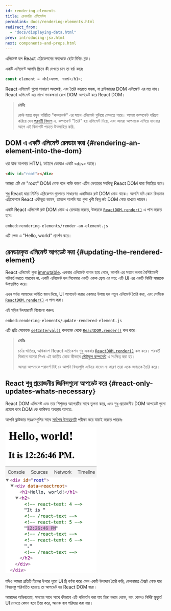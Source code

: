 ```yaml
---
id: rendering-elements
title: রেনডারিং এলিমেন্টস
permalink: docs/rendering-elements.html
redirect_from:
  - "docs/displaying-data.html"
prev: introducing-jsx.html
next: components-and-props.html
---
```


<!-- Elements are the smallest building blocks of React apps. -->
এলিমেন্ট হল React এপ্লিকেশনের সবথেকে ছোট বিল্ডিং ব্লক।

<!-- An element describes what you want to see on the screen: -->
একটি এলিমেন্ট আপনি স্ক্রিনে কী দেখতে চান তা বর্ণ্না করেঃ

```js
const element = <h1>হ্যালো, ওয়ার্ল্ড</h1>;
```

React এলিমেন্ট গুলো সাধারণ অবজেক্ট, এবং তৈরি করেতে সহজ, যা ব্রাউজারের DOM এলিমেন্ট এর মত নাহ। React এলিমেন্ট এর সাথে সমকক্ষতা রেখে DOM আপডেট করে React DOM।

>**নোটঃ**
>
>কেউ হয়ত বহুল পরিচিত "কম্পনেন্ট" এর সাথে এলিমেন্ট গুলিয়ে ফেলতে পারে। 
আমরা কম্পনেন্ট পরিচয় করিয়ে দেব [পরবর্তী বিভাগ](/docs/components-and-props.html) এ. কম্পনেন্ট "তৈরি" হয় এলিমেন্ট দিয়ে, এবং আমরা আপনাকে এগিয়ে যাওয়ার আগে এই বিভাগটি পড়তে উত্সাহিত করি.

<!-- ## Rendering an Element into the DOM {#rendering-an-element-into-the-dom} -->
## DOM এ একটি এলিমেন্ট রেনডার করা {#rendering-an-element-into-the-dom}

<!-- Let's say there is a `<div>` somewhere in your HTML file: -->
ধরা যাক আপনার HTML ফাইলে কোথাও একটি `<div>` আছে।

```html
<div id="root"></div>
```

<!-- We call this a "root" DOM node because everything inside it will be managed by React DOM. -->
আমরা এটি কে "root" DOM নোড বলে থাকি কারণ এটির ভেতরের সবকিছু React DOM দ্বারা নিয়ন্ত্রিত হবে।

<!-- Applications built with just React usually have a single root DOM node. If you are integrating React into an existing app, you may have as many isolated root DOM nodes as you like. -->
শুধু React দ্বারা নির্মিত এপ্লিকেশন গুলোতে সাধারণত একটিমাত্র রুট DOM নোড থাকে। আপনি যদি কোন বিদ্যমান এপ্লিকেশনে React একীভূত করেন, তাহলে আপনি যত গুলা খুশী ভিন্ন রুট DOM নোড রাখতে পারেন।

<!-- To render a React element into a root DOM node, pass both to  -->
একটি React এলিমেন্ট রুট DOM নোড এ রেনডার করতে, উভয়কে [`ReactDOM.render()`](/docs/react-dom.html#render) এ পাস করতে
হবে:

`embed:rendering-elements/render-an-element.js`

[](codepen://rendering-elements/render-an-element)

<!-- It displays "Hello, world" on the page. -->
এটি পেজ এ "Hello, world" প্রদর্শন করে।

<!-- ## Updating the Rendered Element {#updating-the-rendered-element} -->
## রেনডারকৃত এলিমেন্ট আপডেট করা {#updating-the-rendered-element}

React এলিমেন্ট গুলা [immutable](https://en.wikipedia.org/wiki/Immutable_object). একবার এলিমেন্ট বানান হয়ে গেলে, আপনি এর সন্তান অথবা বৈশিষ্ট্যাবলী পরিবর্ত্ন করতে পারবেন না. একটি এলিমেন্ট হল সিনেমার একটি একক ফ্রেম এর মত: এটি UI এর একটি নির্দিষ্ট সময়কে উপস্থাপিত করে।

এখন পর্যন্ত আমাদের অর্জিত জ্ঞান দিয়ে, UI আপডেট করার একমাত্র উপায় হল নতুন এলিমেন্ট তৈরি করা, এবং সেটিকে [`ReactDOM.render()`](/docs/react-dom.html#render) এ পাস করা।

এই ঘড়ির উদহারণটি বিবেচনা করুনঃ

`embed:rendering-elements/update-rendered-element.js`

[](codepen://rendering-elements/update-rendered-element)

এটি  প্রতি সেকেন্ডে [`setInterval()`](https://developer.mozilla.org/en-US/docs/Web/API/WindowTimers/setInterval) কলব্যাক থেকে [`ReactDOM.render()`](/docs/react-dom.html#render) কল করে।

>**নোটঃ**
>
>চর্চার খাতিরে, অধিকাংশ React এপ্লিকেশন শুধু একবার [`ReactDOM.render()`](/docs/react-dom.html#render) কল করে। পরবর্তী বিভাগে আমরা শিখব এই জাতীয় কোড কীভাবে  [স্টেটফুল কম্পনেন্ট](/docs/state-and-lifecycle.html) এ সংক্ষিপ্ত করা হয়।
>
>আমরা আপনাকে পরামর্শ দিই যে আপনি বিষয়গুলি এড়িয়ে যাবেন না কারণ তারা একে অপরকে তৈরি করে।

## React শুধু প্রয়োজনীয় জিনিসগুলো আপডেট করে {#react-only-updates-whats-necessary}

React DOM এলিমেন্ট এবং তার শিশুদের আগেরটির সাথে তুলনা করে, এবং শুধু প্রয়োজনীয় DOM আপডেট গুলো প্রয়োগ করে DOM কে কাঙ্ক্ষিত অবস্থায় আনতে.

আপনি ব্রাউজার সরঞ্জামগুলির সাথে [সর্বশেষ উদাহরণটি](codepen://rendering-elements/update-rendered-element)  পরীক্ষা করে যাচাই করতে পারেনঃ

![DOM inspector showing granular updates](../images/docs/granular-dom-updates.gif)

যদিও আমরা প্রতিটি টিকের উপরে পুরো UI ট্রি বর্ণনা করে এমন একটি উপাদান তৈরি করি, কেবলমাত্র টেক্সট নোড যার বিষয়বস্তু পরিবর্তিত হয়েছে তা আপডেট হয় React DOM দ্বারা।

আমাদের অভিজ্ঞতায়, সময়ের সাথে সাথে কীভাবে এটি পরিবর্তন করা যায় চিন্তা করার থেকে, বরং কোনও নির্দিষ্ট মুহুর্তে UI দেখতে কেমন হবে চিন্তা করে, অনেক বাগ পরিহার করা যায়।

